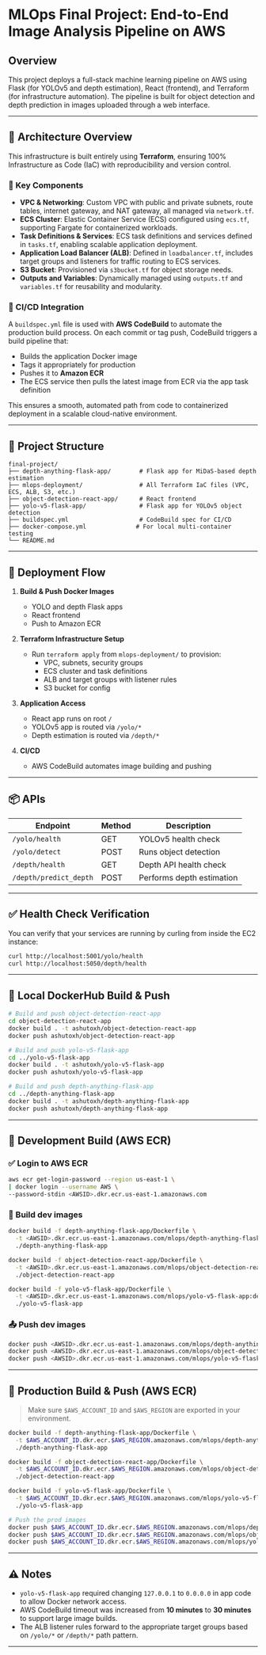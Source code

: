 # MLOps Final Project: End-to-End Image Analysis Pipeline on AWS

## Overview

This project deploys a full-stack machine learning pipeline on AWS using Flask (for YOLOv5 and depth estimation), React (frontend), and Terraform (for infrastructure automation). The pipeline is built for object detection and depth prediction in images uploaded through a web interface.

---

## 🧱 Architecture Overview

This infrastructure is built entirely using **Terraform**, ensuring 100% Infrastructure as Code (IaC) with reproducibility and version control.

### 🚀 Key Components

- **VPC & Networking**: Custom VPC with public and private subnets, route tables, internet gateway, and NAT gateway, all managed via `network.tf`.
- **ECS Cluster**: Elastic Container Service (ECS) configured using `ecs.tf`, supporting Fargate for containerized workloads.
- **Task Definitions & Services**: ECS task definitions and services defined in `tasks.tf`, enabling scalable application deployment.
- **Application Load Balancer (ALB)**: Defined in `loadbalancer.tf`, includes target groups and listeners for traffic routing to ECS services.
- **S3 Bucket**: Provisioned via `s3bucket.tf` for object storage needs.
- **Outputs and Variables**: Dynamically managed using `outputs.tf` and `variables.tf` for reusability and modularity.

### 🔄 CI/CD Integration

A `buildspec.yml` file is used with **AWS CodeBuild** to automate the production build process. On each commit or tag push, CodeBuild triggers a build pipeline that:

- Builds the application Docker image
- Tags it appropriately for production
- Pushes it to **Amazon ECR**
- The ECS service then pulls the latest image from ECR via the app task definition

This ensures a smooth, automated path from code to containerized deployment in a scalable cloud-native environment.

---

## 📁 Project Structure

```text
final-project/
├── depth-anything-flask-app/        # Flask app for MiDaS-based depth estimation
├── mlops-deployment/                # All Terraform IaC files (VPC, ECS, ALB, S3, etc.)
├── object-detection-react-app/      # React frontend
├── yolo-v5-flask-app/               # Flask app for YOLOv5 object detection
├── buildspec.yml                    # CodeBuild spec for CI/CD
├── docker-compose.yml              # For local multi-container testing
└── README.md
```

---

## 🚀 Deployment Flow

1. **Build & Push Docker Images**
   - YOLO and depth Flask apps
   - React frontend
   - Push to Amazon ECR

2. **Terraform Infrastructure Setup**
   - Run `terraform apply` from `mlops-deployment/` to provision:
     - VPC, subnets, security groups
     - ECS cluster and task definitions
     - ALB and target groups with listener rules
     - S3 bucket for config

3. **Application Access**
   - React app runs on root `/`
   - YOLOv5 app is routed via `/yolo/*`
   - Depth estimation is routed via `/depth/*`

4. **CI/CD**
   - AWS CodeBuild automates image building and pushing

---

## 📦 APIs

| Endpoint                    | Method | Description                      |
|----------------------------|--------|----------------------------------|
| `/yolo/health`             | GET    | YOLOv5 health check              |
| `/yolo/detect`             | POST   | Runs object detection            |
| `/depth/health`            | GET    | Depth API health check           |
| `/depth/predict_depth`     | POST   | Performs depth estimation        |

---

## ✅ Health Check Verification

You can verify that your services are running by curling from inside the EC2 instance:

```bash
curl http://localhost:5001/yolo/health
curl http://localhost:5050/depth/health
```

---

## 🔧 Local DockerHub Build & Push

```bash
# Build and push object-detection-react-app
cd object-detection-react-app
docker build . -t ashutoxh/object-detection-react-app
docker push ashutoxh/object-detection-react-app

# Build and push yolo-v5-flask-app
cd ../yolo-v5-flask-app
docker build . -t ashutoxh/yolo-v5-flask-app
docker push ashutoxh/yolo-v5-flask-app

# Build and push depth-anything-flask-app
cd ../depth-anything-flask-app
docker build . -t ashutoxh/depth-anything-flask-app
docker push ashutoxh/depth-anything-flask-app
```

---

## 🧪 Development Build (AWS ECR)

### ✅ Login to AWS ECR

```bash
aws ecr get-login-password --region us-east-1 \
| docker login --username AWS \
--password-stdin <AWSID>.dkr.ecr.us-east-1.amazonaws.com
```

### 🐳 Build dev images

```bash
docker build -f depth-anything-flask-app/Dockerfile \
  -t <AWSID>.dkr.ecr.us-east-1.amazonaws.com/mlops/depth-anything-flask-app:dev \
  ./depth-anything-flask-app

docker build -f object-detection-react-app/Dockerfile \
  -t <AWSID>.dkr.ecr.us-east-1.amazonaws.com/mlops/object-detection-react-app:dev \
  ./object-detection-react-app

docker build -f yolo-v5-flask-app/Dockerfile \
  -t <AWSID>.dkr.ecr.us-east-1.amazonaws.com/mlops/yolo-v5-flask-app:dev \
  ./yolo-v5-flask-app
```

### 📤 Push dev images

```bash
docker push <AWSID>.dkr.ecr.us-east-1.amazonaws.com/mlops/depth-anything-flask-app:dev
docker push <AWSID>.dkr.ecr.us-east-1.amazonaws.com/mlops/object-detection-react-app:dev
docker push <AWSID>.dkr.ecr.us-east-1.amazonaws.com/mlops/yolo-v5-flask-app:dev
```

---

## 🚀 Production Build & Push (AWS ECR)

> Make sure `$AWS_ACCOUNT_ID` and `$AWS_REGION` are exported in your environment.

```bash
docker build -f depth-anything-flask-app/Dockerfile \
  -t $AWS_ACCOUNT_ID.dkr.ecr.$AWS_REGION.amazonaws.com/mlops/depth-anything-flask-app:prod \
  ./depth-anything-flask-app

docker build -f object-detection-react-app/Dockerfile \
  -t $AWS_ACCOUNT_ID.dkr.ecr.$AWS_REGION.amazonaws.com/mlops/object-detection-react-app:prod \
  ./object-detection-react-app

docker build -f yolo-v5-flask-app/Dockerfile \
  -t $AWS_ACCOUNT_ID.dkr.ecr.$AWS_REGION.amazonaws.com/mlops/yolo-v5-flask-app:prod \
  ./yolo-v5-flask-app
```

```bash
# Push the prod images
docker push $AWS_ACCOUNT_ID.dkr.ecr.$AWS_REGION.amazonaws.com/mlops/depth-anything-flask-app:prod
docker push $AWS_ACCOUNT_ID.dkr.ecr.$AWS_REGION.amazonaws.com/mlops/object-detection-react-app:prod
docker push $AWS_ACCOUNT_ID.dkr.ecr.$AWS_REGION.amazonaws.com/mlops/yolo-v5-flask-app:prod
```

---

## ⚠️ Notes

- `yolo-v5-flask-app` required changing `127.0.0.1` to `0.0.0.0` in app code to allow Docker network access.
- AWS CodeBuild timeout was increased from **10 minutes** to **30 minutes** to support large image builds.
- The ALB listener rules forward to the appropriate target groups based on `/yolo/*` or `/depth/*` path pattern.

---
